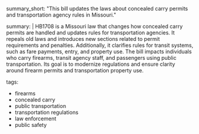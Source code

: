 summary_short: "This bill updates the laws about concealed carry permits and transportation agency rules in Missouri."

summary: |
  HB1708 is a Missouri law that changes how concealed carry permits are handled and updates rules for transportation agencies. It repeals old laws and introduces new sections related to permit requirements and penalties. Additionally, it clarifies rules for transit systems, such as fare payments, entry, and property use. The bill impacts individuals who carry firearms, transit agency staff, and passengers using public transportation. Its goal is to modernize regulations and ensure clarity around firearm permits and transportation property use.

tags:
  - firearms
  - concealed carry
  - public transportation
  - transportation regulations
  - law enforcement
  - public safety
